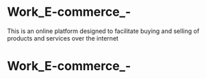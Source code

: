 # Work_E-commerce_-
This is an online platform designed to facilitate buying and selling of products and services over the internet

# Work_E-commerce_-

